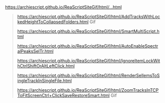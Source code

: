 https://archiescript.github.io/ReaScriptSiteGif/html/...html
 

>https://archiescript.github.io/ReaScriptSiteGif/html/AddTracksWithLockedHeightToCollapsedFolders.html Gif
>
> https://archiescript.github.io/ReaScriptSiteGif/html/SmartMultiScript.html
>
> https://archiescript.github.io/ReaScriptSiteGif/html/AutoEnableSpectralPeaksSelTr.html
>
>https://archiescript.github.io/ReaScriptSiteGif/html/IgnoreItemLockWithCtrlShiftOrAltLeftClick.html
>
>https://archiescript.github.io/ReaScriptSiteGif/html/RenderSelIemsToSingleTrackInSingleFile.html
>
>https://archiescript.github.io/ReaScriptSiteGif/html/ZoomTracksInTCPToFitScreenCtrl+ClickSaveRestoreSmart.html Gif
>

>
>
>
>
>
>
>
>
